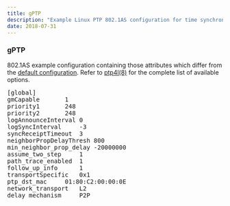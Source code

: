 ```yaml
---
title: gPTP
description: "Example Linux PTP 802.1AS configuration for time synchronization over a virtual bridged local area network."
date: 2018-07-31
---
```


### gPTP

802.1AS example configuration containing those attributes which differ from the [default configuration](/documentation/configs/default/).  Refer to [ptp4l(8)](/documentation/ptp4l/) for the complete list of available options.

<pre>
[global]
gmCapable		1
priority1		248
priority2		248
logAnnounceInterval	0
logSyncInterval		-3
syncReceiptTimeout	3
neighborPropDelayThresh	800
min_neighbor_prop_delay	-20000000
assume_two_step		1
path_trace_enabled	1
follow_up_info		1
transportSpecific	0x1
ptp_dst_mac		01:80:C2:00:00:0E
network_transport	L2
delay_mechanism		P2P
</pre>